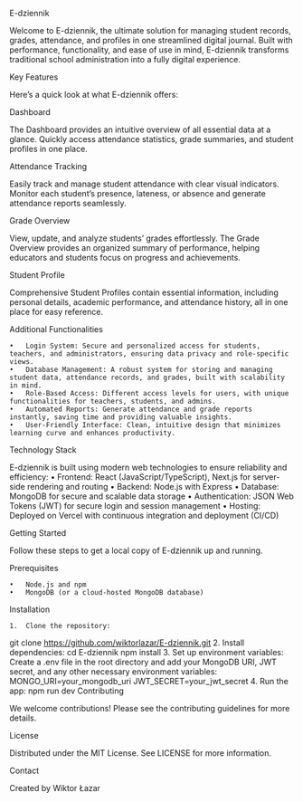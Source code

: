 E-dziennik

Welcome to E-dziennik, the ultimate solution for managing student records, grades, attendance, and profiles in one streamlined digital journal. Built with performance, functionality, and ease of use in mind, E-dziennik transforms traditional school administration into a fully digital experience.

Key Features

Here’s a quick look at what E-dziennik offers:

Dashboard

The Dashboard provides an intuitive overview of all essential data at a glance. Quickly access attendance statistics, grade summaries, and student profiles in one place.

Attendance Tracking

Easily track and manage student attendance with clear visual indicators. Monitor each student’s presence, lateness, or absence and generate attendance reports seamlessly.

Grade Overview

View, update, and analyze students’ grades effortlessly. The Grade Overview provides an organized summary of performance, helping educators and students focus on progress and achievements.

Student Profile

Comprehensive Student Profiles contain essential information, including personal details, academic performance, and attendance history, all in one place for easy reference.

Additional Functionalities

	•	Login System: Secure and personalized access for students, teachers, and administrators, ensuring data privacy and role-specific views.
	•	Database Management: A robust system for storing and managing student data, attendance records, and grades, built with scalability in mind.
	•	Role-Based Access: Different access levels for users, with unique functionalities for teachers, students, and admins.
	•	Automated Reports: Generate attendance and grade reports instantly, saving time and providing valuable insights.
	•	User-Friendly Interface: Clean, intuitive design that minimizes learning curve and enhances productivity.

Technology Stack

E-dziennik is built using modern web technologies to ensure reliability and efficiency:
	•	Frontend: React (JavaScript/TypeScript), Next.js for server-side rendering and routing
	•	Backend: Node.js with Express
	•	Database: MongoDB for secure and scalable data storage
	•	Authentication: JSON Web Tokens (JWT) for secure login and session management
	•	Hosting: Deployed on Vercel with continuous integration and deployment (CI/CD)

Getting Started

Follow these steps to get a local copy of E-dziennik up and running.

Prerequisites

	•	Node.js and npm
	•	MongoDB (or a cloud-hosted MongoDB database)

Installation

	1.	Clone the repository:
 git clone https://github.com/wiktorlazar/E-dziennik.git
 	2.	Install dependencies:
  cd E-dziennik
npm install
	3.	Set up environment variables:
Create a .env file in the root directory and add your MongoDB URI, JWT secret, and any other necessary environment variables:
MONGO_URI=your_mongodb_uri
JWT_SECRET=your_jwt_secret
	4.	Run the app:
 npm run dev
 Contributing

We welcome contributions! Please see the contributing guidelines for more details.

License

Distributed under the MIT License. See LICENSE for more information.

Contact

Created by Wiktor Łazar
